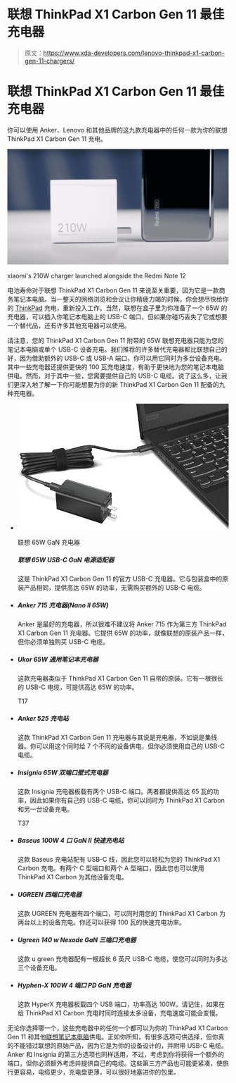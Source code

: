 # 联想 ThinkPad X1 Carbon Gen 11 最佳充电器

> 原文：<https://www.xda-developers.com/lenovo-thinkpad-x1-carbon-gen-11-chargers/>

# 联想 ThinkPad X1 Carbon Gen 11 最佳充电器

你可以使用 Anker、Lenovo 和其他品牌的这九款充电器中的任何一款为你的联想 ThinkPad X1 Carbon Gen 11 充电。

 <picture>![xiaomi-210w-charger](img/91e24c94ab8612f00321233069133ea0.png)</picture> 

xiaomi's 210W charger launched alongside the Redmi Note 12

电池寿命对于联想 ThinkPad X1 Carbon Gen 11 来说至关重要，因为它是一款商务笔记本电脑。当一整天的网络浏览和会议让你精疲力竭的时候，你会想尽快给你的 [ThinkPad](https://www.xda-developers.com/best-thinkpads) 充电，重新投入工作。当然，联想在盒子里为你准备了一个 65W 的充电器，可以插入你笔记本电脑上的 USB-C 端口，但如果你碰巧丢失了它或想要一个替代品，还有许多其他充电器可以使用。

请注意，您的 ThinkPad X1 Carbon Gen 11 附带的 65W 联想充电器只能为您的笔记本电脑或单个 USB-C 设备充电。我们推荐的许多替代充电器都比联想自己的好，因为借助额外的 USB-C 或 USB-A 端口，你可以用它同时为多台设备充电。其中一些充电器还提供更快的 100 瓦充电速度，有助于更快地为您的笔记本电脑供电。然而，对于其中一些，您需要提供自己的 USB-C 电缆。说了这么多，让我们更深入地了解一下你可能想要为你的新 ThinkPad X1 Carbon Gen 11 配备的九种充电器。

*   <picture>![There's no better way to charge a Lenovo laptop than a Lenovo charger, right? Lenovo sells this compact 65W charger that uses gallium nitride to stay cool, and thus it's much smaller than a typical laptop charger.](img/2452f185f2763840e71406b7a37ceed0.png)</picture>

    联想 65W GaN 充电器

    ##### 联想 65W USB-C GaN 电源适配器

    这是 ThinkPad X1 Carbon Gen 11 的官方 USB-C 充电器。它与包装盒中的原装产品相同，提供高达 65W 的功率，无需购买额外的 USB-C 电缆。

*   ##### Anker 715 充电器(Nano II 65W)

    Anker 是最好的充电器，所以很难不建议将 Anker 715 作为第三方 ThinkPad X1 Carbon Gen 11 充电器。它提供 65W 的功率，就像联想的原装产品一样，但你必须单独购买 USB-C 电缆。

*   ##### Ukor 65W 通用笔记本充电器

    这款充电器类似于 ThinkPad X1 Carbon Gen 11 自带的原装。它有一根很长的 USB-C 电缆，可提供高达 65W 的功率。

    T17
*   ##### Anker 525 充电站

    这款 ThinkPad X1 Carbon Gen 11 充电器与其说是充电器，不如说是集线器。你可以用这个同时给 7 个不同的设备供电，但你必须使用自己的 USB-C 电缆。

*   ##### Insignia 65W 双端口壁式充电器

    这款 Insignia 充电器板载有两个 USB-C 端口。两者都提供高达 65 瓦的功率，因此如果你有自己的 USB-C 电缆，你可以同时为 ThinkPad X1 Carbon 和另一台设备充电。

    T37
*   ##### Baseus 100W 4 口 GaN II 快速充电站

    这款 Baseus 充电站配有 USB-C 线，因此您可以轻松为您的 ThinkPad X1 Carbon 充电。有两个 C 型端口和两个 A 型端口，因此您也可以使用 ThinkPad X1 Carbon 为其他设备充电。

*   ##### UGREEN 四端口充电器

    这款 UGREEN 充电器有四个端口，可以同时用您的 ThinkPad X1 Carbon 为两台以上的设备充电。你还可以获得 100 瓦的快速充电功率。

    

*   ##### Ugreen 140 w Nexode GaN 三端口充电器

    这款 u green 充电器配有一根超长 6 英尺 USB-C 电缆，使您可以同时为多达三个设备充电。

*   ##### Hyphen-X 100W 4 端口 PD GaN 充电器

    这款 HyperX 充电器板载四个 USB 端口，功率高达 100W。请记住，如果在给 ThinkPad X1 Carbon 充电时同时连接太多设备，充电速度可能会变慢。

无论你选择哪一个，这些充电器中的任何一个都可以为你的 ThinkPad X1 Carbon Gen 11 和其他[联想笔记本电脑](https://www.xda-developers.com/best-lenovo-laptops/)供电。正如你所知，有很多选项可供选择，但你真的不能错过联想的原始产品，因为它是为你的设备设计的，并附带 USB-C 电缆。Anker 和 Insignia 的第三方选项也同样适用，不过，考虑到你将获得一个额外的端口，但你必须额外考虑并提供自己的电缆。这些第三方产品也可能更紧凑，使旅行更容易，电缆更少，充电盘更薄，可以很好地塞进你的包里。